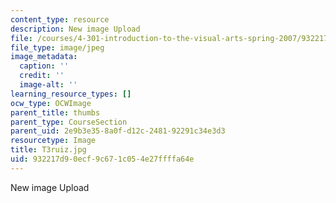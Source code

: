 ```yaml
---
content_type: resource
description: New image Upload
file: /courses/4-301-introduction-to-the-visual-arts-spring-2007/932217d90ecf9c671c054e27ffffa64e_T3ruiz.jpg
file_type: image/jpeg
image_metadata:
  caption: ''
  credit: ''
  image-alt: ''
learning_resource_types: []
ocw_type: OCWImage
parent_title: thumbs
parent_type: CourseSection
parent_uid: 2e9b3e35-8a0f-d12c-2481-92291c34e3d3
resourcetype: Image
title: T3ruiz.jpg
uid: 932217d9-0ecf-9c67-1c05-4e27ffffa64e
---
```

New image Upload